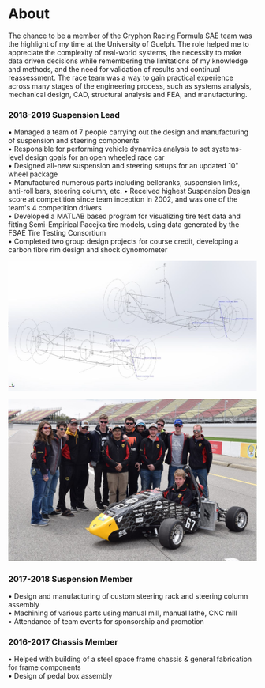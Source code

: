 # About
The chance to be a member of the Gryphon Racing Formula SAE team was the highlight of my time at the University of Guelph. The role helped me to appreciate the complexity of real-world systems, the necessity to make data driven decisions while remembering the limitations of my knowledge and methods, and the need for validation of results and continual reassessment. The race team was a way to gain practical experience across many stages of the engineering process, such as systems analysis, mechanical design, CAD, structural analysis and FEA, and manufacturing.

### 2018-2019 Suspension Lead
• Managed a team of 7 people carrying out the design and manufacturing of suspension and steering components  
• Responsible for performing vehicle dynamics analysis to set systems-level design goals for an open wheeled race car   
• Designed all-new suspension and steering setups for an updated 10" wheel package  
• Manufactured numerous parts including bellcranks, suspension links, anti-roll bars, steering column, etc.
• Received highest Suspension Design score at competition since team inception in 2002, and was one of the team's 4 competition drivers  
• Developed a MATLAB based program for visualizing tire test data and fitting Semi-Empirical Pacejka tire models, using data generated by the FSAE Tire Testing Consortium  
• Completed two group design projects for course credit, developing a carbon fibre rim design and shock dynomometer

![Poster](Images/Design_Sketches.png)

![Poster](Images/thumbnail.jpg)

### 2017-2018 Suspension Member
• Design and manufacturing of custom steering rack and steering column assembly  
• Machining of various parts using manual mill, manual lathe, CNC mill  
• Attendance of team events for sponsorship and promotion  

### 2016-2017 Chassis Member
• Helped with building of a steel space frame chassis & general fabrication for frame components   
• Design of pedal box assembly  



